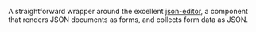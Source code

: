 A straightforward wrapper around the excellent [json-editor](https://github.com/jdorn/json-editor), a component that renders JSON documents as forms, and collects form data as JSON.

